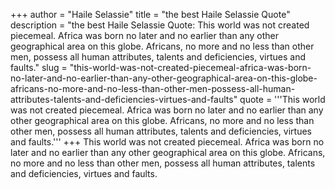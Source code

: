 +++
author = "Haile Selassie"
title = "the best Haile Selassie Quote"
description = "the best Haile Selassie Quote: This world was not created piecemeal. Africa was born no later and no earlier than any other geographical area on this globe. Africans, no more and no less than other men, possess all human attributes, talents and deficiencies, virtues and faults."
slug = "this-world-was-not-created-piecemeal-africa-was-born-no-later-and-no-earlier-than-any-other-geographical-area-on-this-globe-africans-no-more-and-no-less-than-other-men-possess-all-human-attributes-talents-and-deficiencies-virtues-and-faults"
quote = '''This world was not created piecemeal. Africa was born no later and no earlier than any other geographical area on this globe. Africans, no more and no less than other men, possess all human attributes, talents and deficiencies, virtues and faults.'''
+++
This world was not created piecemeal. Africa was born no later and no earlier than any other geographical area on this globe. Africans, no more and no less than other men, possess all human attributes, talents and deficiencies, virtues and faults.
